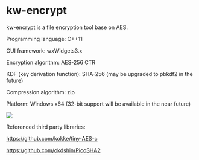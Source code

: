 # kw-encrypt

kw-encrypt is a file encryption tool base on AES.



Programming language: C++11

GUI framework: wxWidgets3.x

Encryption algorithm: AES-256 CTR

KDF (key derivation function): SHA-256 (may be upgraded to pbkdf2 in the future)

Compression algorithm: zip

Platform: Windows x64 (32-bit support will be available in the near future)







![](https://github.com/Kwansy98/kw-encrypt/blob/master/kwe.PNG)



Referenced third party libraries:

https://github.com/kokke/tiny-AES-c

https://github.com/okdshin/PicoSHA2
